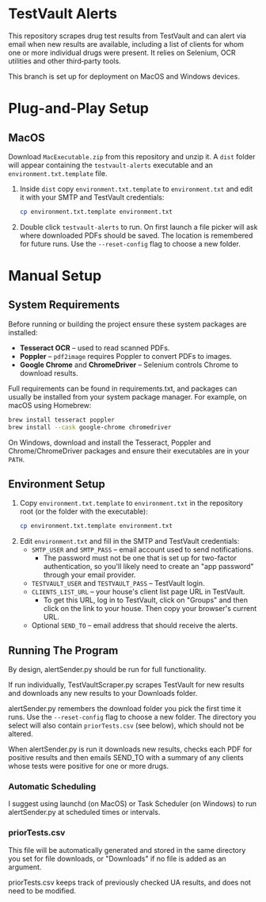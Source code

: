 # TestVault Alerts

This repository scrapes drug test results from TestVault and can alert via email when new results are available, including
a list of clients for whom one or more individual drugs were present. It relies on Selenium, OCR utilities and other third‑party tools.

This branch is set up for deployment on MacOS and Windows devices.

# Plug-and-Play Setup
## MacOS
Download `MacExecutable.zip` from this repository and unzip it. A `dist` folder
will appear containing the `testvault-alerts` executable and an
`environment.txt.template` file.

1. Inside `dist` copy `environment.txt.template` to `environment.txt` and edit
   it with your SMTP and TestVault credentials:
   ```bash
   cp environment.txt.template environment.txt
   ```
2. Double click `testvault-alerts` to run. On first launch a file picker will
   ask where downloaded PDFs should be saved. The location is remembered for
   future runs. Use the `--reset-config` flag to choose a new folder.

# Manual Setup

## System Requirements

Before running or building the project ensure these system packages are installed:

- **Tesseract OCR** – used to read scanned PDFs.
- **Poppler** – `pdf2image` requires Poppler to convert PDFs to images.
- **Google Chrome** and **ChromeDriver** – Selenium controls Chrome to download results.

Full requirements can be found in requirements.txt, and packages can usually be installed from your system package manager.
For example, on macOS using Homebrew:

```bash
brew install tesseract poppler
brew install --cask google-chrome chromedriver
```

On Windows, download and install the Tesseract, Poppler and Chrome/ChromeDriver packages and ensure their executables are in your `PATH`.

## Environment Setup

1. Copy `environment.txt.template` to `environment.txt` in the repository root
   (or the folder with the executable):
   ```bash
   cp environment.txt.template environment.txt
   ```
2. Edit `environment.txt` and fill in the SMTP and TestVault credentials:
   - `SMTP_USER` and `SMTP_PASS` – email account used to send notifications. 
     - The password must not be one that is set up for two-factor authentication, so you'll likely need to create an 
"app password" through your email provider.
   - `TESTVAULT_USER` and `TESTVAULT_PASS` – TestVault login.
   - `CLIENTS_LIST_URL` – your house's client list page URL in TestVault.
     - To get this URL, log in to TestVault, click on "Groups" and then click on the link to your house. Then copy your 
browser's current URL. 
   - Optional `SEND_TO` – email address that should receive the alerts.

## Running The Program
By design, alertSender.py should be run for full functionality.

If run individually, TestVaultScraper.py scrapes TestVault for new results and downloads any new results to your Downloads
folder.

alertSender.py remembers the download folder you pick the first time it runs.
Use the `--reset-config` flag to choose a new folder. The directory you select
will also contain `priorTests.csv` (see below), which should not be altered.

When alertSender.py is run it downloads new results, checks each PDF for positive
results and then emails SEND_TO with a summary of any clients whose tests were
positive for one or more drugs.

### Automatic Scheduling
I suggest using launchd (on MacOS) or Task Scheduler (on Windows) to run alertSender.py at scheduled times or intervals.

### priorTests.csv
This file will be automatically generated and stored in the same directory you set for file downloads, or "Downloads" if
no file is added as an argument.

priorTests.csv keeps track of previously checked UA results, and does not need to be modified.